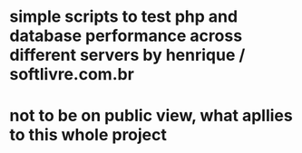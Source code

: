 # simple scripts to test php and database performance across different servers by henrique / softlivre.com.br 

# not to be on public view, what apllies to this whole project